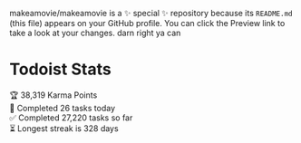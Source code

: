 makeamovie/makeamovie is a ✨ special ✨ repository because its `README.md` (this file) appears on your GitHub profile.
You can click the Preview link to take a look at your changes. darn right ya can

# Todoist Stats

<!-- TODO-IST:START -->
🏆  38,319 Karma Points           
🌸  Completed 26 tasks today           
✅  Completed 27,220 tasks so far           
⏳  Longest streak is 328 days
<!-- TODO-IST:END -->